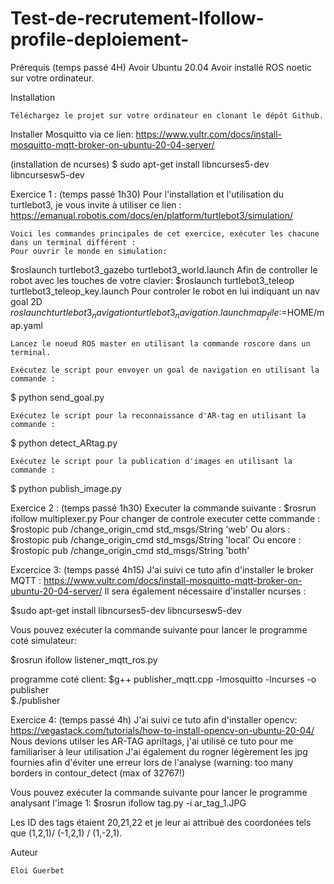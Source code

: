 # Test-de-recrutement-Ifollow-profile-deploiement-



Prérequis
  (temps passé 4H)
    Avoir Ubuntu 20.04
    Avoir installé ROS noetic sur votre ordinateur.    
    

Installation

    Téléchargez le projet sur votre ordinateur en clonant le dépôt Github. 

Installer Mosquitto via ce lien: https://www.vultr.com/docs/install-mosquitto-mqtt-broker-on-ubuntu-20-04-server/

(installation de ncurses)
$ sudo apt-get install libncurses5-dev libncursesw5-dev 

Exercice 1 :
  (temps passé 1h30)
    Pour l'installation et l'utilisation du turtlebot3, je vous invite à utiliser ce lien :
    https://emanual.robotis.com/docs/en/platform/turtlebot3/simulation/
    
    Voici les commandes principales de cet exercice, exécuter les chacune dans un terminal différent :
    Pour ouvrir le monde en simulation:
$roslaunch turtlebot3_gazebo turtlebot3_world.launch
    Afin de controller le robot avec les touches de votre clavier:
$roslaunch turtlebot3_teleop turtlebot3_teleop_key.launch
    Pour controler le robot en lui indiquant un nav goal 2D
$roslaunch turtlebot3_navigation turtlebot3_navigation.launch map_file:=$HOME/map.yaml

    Lancez le noeud ROS master en utilisant la commande roscore dans un terminal.
    
    Exécutez le script pour envoyer un goal de navigation en utilisant la commande :

$ python send_goal.py

    Exécutez le script pour la reconnaissance d'AR-tag en utilisant la commande :

$ python detect_ARtag.py

    Exécutez le script pour la publication d'images en utilisant la commande :

$ python publish_image.py

Exercice 2 :
  (temps passé 1h30)
   Executer la commande suivante :
$rosrun ifollow multiplexer.py
   Pour changer de controle executer cette commande :
$rostopic pub /change_origin_cmd std_msgs/String 'web'
   Ou alors :
$rostopic pub /change_origin_cmd std_msgs/String 'local'
   Ou encore : 
$rostopic pub /change_origin_cmd std_msgs/String 'both'  

Excercice 3:
  (temps passé 4h15)
   J'ai suivi ce tuto afin d'installer le broker MQTT : https://www.vultr.com/docs/install-mosquitto-mqtt-broker-on-ubuntu-20-04-server/
   Il sera également nécessaire d'installer ncurses :
   
$sudo apt-get install libncurses5-dev libncursesw5-dev

   Vous pouvez exécuter la commande suivante pour lancer le programme coté simulateur:
   
$rosrun ifollow listener_mqtt_ros.py 

   programme coté client:
$g++ publisher_mqtt.cpp -lmosquitto -lncurses -o publisher   
$./publisher

Exercice 4:
  (temps passé 4h)
   J'ai suivi ce tuto afin d'installer opencv: https://vegastack.com/tutorials/how-to-install-opencv-on-ubuntu-20-04/
   Nous devions utilser les  AR-TAG apriltags, j'ai  utilisé ce tuto pour me familiariser à leur utilisation
   J'ai également du rogner légèrement les jpg fournies afin d'éviter une erreur lors de l'analyse (warning: too many borders in contour_detect (max of 32767!)
   
   Vous pouvez exécuter la commande suivante pour lancer le programme analysant l'image 1:
$rosrun ifollow tag.py -i ar_tag_1.JPG  
   
   Les ID des tags étaient 20,21,22 et je leur ai attribué des coordonées tels que (1,2,1)/ (-1,2,1) / (1,-2,1).
  

Auteur

    Eloi Guerbet



